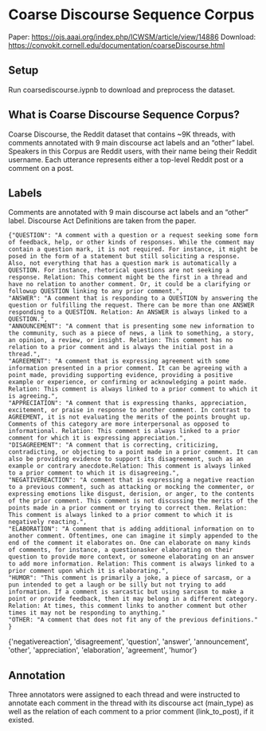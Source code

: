 # Coarse Discourse Sequence Corpus

Paper: https://ojs.aaai.org/index.php/ICWSM/article/view/14886
Download: https://convokit.cornell.edu/documentation/coarseDiscourse.html

## Setup
Run coarsediscourse.iypnb to download and preprocess the dataset.

## What is Coarse Discourse Sequence Corpus?
Coarse Discourse, the Reddit dataset that contains ~9K threads, with comments annotated with 9 main discourse act labels and an “other” label.
Speakers in this Corpus are Reddit users, with their name being their Reddit username.
Each utterance represents either a top-level Reddit post or a comment on a post.

## Labels
Comments are annotated with 9 main discourse act labels and an “other” label.
Discourse Act Definitions are taken from the paper.
```
{"QUESTION": "A comment with a question or a request seeking some form of feedback, help, or other kinds of responses. While the comment may contain a question mark, it is not required. For instance, it might be posed in the form of a statement but still soliciting a response. Also, not everything that has a question mark is automatically a QUESTION. For instance, rhetorical questions are not seeking a response. Relation: This comment might be the first in a thread and have no relation to another comment. Or, it could be a clarifying or followup QUESTION linking to any prior comment.",
"ANSWER": "A comment that is responding to a QUESTION by answering the question or fulfilling the request. There can be more than one ANSWER responding to a QUESTION. Relation: An ANSWER is always linked to a QUESTION.",
"ANNOUNCEMENT": "A comment that is presenting some new information to the community, such as a piece of news, a link to something, a story, an opinion, a review, or insight. Relation: This comment has no relation to a prior comment and is always the initial post in a thread.",
"AGREEMENT": "A comment that is expressing agreement with some information presented in a prior comment. It can be agreeing with a point made, providing supporting evidence, providing a positive example or experience, or confirming or acknowledging a point made. Relation: This comment is always linked to a prior comment to which it is agreeing.",
"APPRECIATION": "A comment that is expressing thanks, appreciation, excitement, or praise in response to another comment. In contrast to AGREEMENT, it is not evaluating the merits of the points brought up. Comments of this category are more interpersonal as opposed to informational. Relation: This comment is always linked to a prior comment for which it is expressing appreciation.",
"DISAGREEMENT": "A comment that is correcting, criticizing, contradicting, or objecting to a point made in a prior comment. It can also be providing evidence to support its disagreement, such as an example or contrary anecdote.Relation: This comment is always linked to a prior comment to which it is disagreeing.",
"NEGATIVEREACTION": "A comment that is expressing a negative reaction to a previous comment, such as attacking or mocking the commenter, or expressing emotions like disgust, derision, or anger, to the contents of the prior comment. This comment is not discussing the merits of the points made in a prior comment or trying to correct them. Relation: This comment is always linked to a prior comment to which it is negatively reacting.",
"ELABORATION": "A comment that is adding additional information on to another comment. Oftentimes, one can imagine it simply appended to the end of the comment it elaborates on. One can elaborate on many kinds of comments, for instance, a questionasker elaborating on their question to provide more context, or someone elaborating on an answer to add more information. Relation: This comment is always linked to a prior comment upon which it is elaborating.",
"HUMOR": "This comment is primarily a joke, a piece of sarcasm, or a pun intended to get a laugh or be silly but not trying to add information. If a comment is sarcastic but using sarcasm to make a point or provide feedback, then it may belong in a different category. Relation: At times, this comment links to another comment but other times it may not be responding to anything."
"OTHER: "A comment that does not fit any of the previous definitions."
}
```
{'negativereaction', 'disagreement', 'question', 'answer', 'announcement', 'other', 'appreciation', 'elaboration', 'agreement', 'humor'}


## Annotation
Three annotators were assigned to each thread and were instructed to annotate each comment in the thread with its discourse act (main_type) as well as the relation of each comment to a prior comment (link_to_post), if it existed.